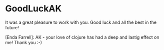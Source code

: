 # GoodLuckAK
It was a great pleasure to work with you.
Good luck and all the best in the future!

[Enda Farrell]: AK - your love of clojure has had a deep and lastig effect on me! Thank you :-)
